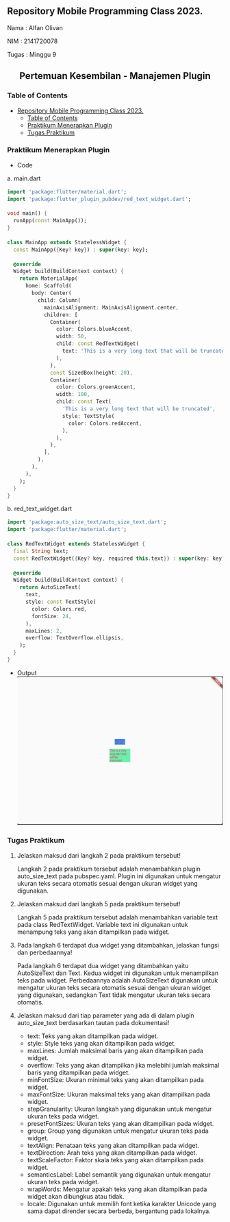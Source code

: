 ## Repository Mobile Programming Class 2023.

Nama : Alfan Olivan

NIM : 2141720078

Tugas : Minggu 9

<div align="center">
  <h2>
  Pertemuan Kesembilan - Manajemen Plugin
  </h2>
</div>

### Table of Contents

- [Repository Mobile Programming Class 2023.](#repository-mobile-programming-class-2023)
  - [Table of Contents](#table-of-contents)
  - [Praktikum Menerapkan Plugin](#praktikum-menerapkan-plugin)
  - [Tugas Praktikum](#tugas-praktikum)

### Praktikum Menerapkan Plugin

- Code

a. main.dart

```dart
import 'package:flutter/material.dart';
import 'package:flutter_plugin_pubdev/red_text_widget.dart';

void main() {
  runApp(const MainApp());
}

class MainApp extends StatelessWidget {
  const MainApp({Key? key}) : super(key: key);

  @override
  Widget build(BuildContext context) {
    return MaterialApp(
      home: Scaffold(
        body: Center(
          child: Column(
            mainAxisAlignment: MainAxisAlignment.center,
            children: [
              Container(
                color: Colors.blueAccent,
                width: 50,
                child: const RedTextWidget(
                  text: 'This is a very long text that will be truncated',
                ),
              ),
              const SizedBox(height: 20),
              Container(
                color: Colors.greenAccent,
                width: 100,
                child: const Text(
                  'This is a very long text that will be truncated',
                  style: TextStyle(
                    color: Colors.redAccent,
                  ),
                ),
              ),
            ],
          ),
        ),
      ),
    );
  }
}
```

b. red_text_widget.dart

```dart
import 'package:auto_size_text/auto_size_text.dart';
import 'package:flutter/material.dart';

class RedTextWidget extends StatelessWidget {
  final String text;
  const RedTextWidget({Key? key, required this.text}) : super(key: key);

  @override
  Widget build(BuildContext context) {
    return AutoSizeText(
      text,
      style: const TextStyle(
        color: Colors.red,
        fontSize: 24,
      ),
      maxLines: 2,
      overflow: TextOverflow.ellipsis,
    );
  }
}

```

- Output
  ![Output-1!](/week-09/docs/01.png "Output-1")

### Tugas Praktikum

1. Jelaskan maksud dari langkah 2 pada praktikum tersebut!

   Langkah 2 pada praktikum tersebut adalah menambahkan plugin auto_size_text pada pubspec.yaml. Plugin ini digunakan untuk mengatur ukuran teks secara otomatis sesuai dengan ukuran widget yang digunakan.

2. Jelaskan maksud dari langkah 5 pada praktikum tersebut!

   Langkah 5 pada praktikum tersebut adalah menambahkan variable text pada class RedTextWidget. Variable text ini digunakan untuk menampung teks yang akan ditampilkan pada widget.

3. Pada langkah 6 terdapat dua widget yang ditambahkan, jelaskan fungsi dan perbedaannya!

   Pada langkah 6 terdapat dua widget yang ditambahkan yaitu AutoSizeText dan Text. Kedua widget ini digunakan untuk menampilkan teks pada widget. Perbedaannya adalah AutoSizeText digunakan untuk mengatur ukuran teks secara otomatis sesuai dengan ukuran widget yang digunakan, sedangkan Text tidak mengatur ukuran teks secara otomatis.

4. Jelaskan maksud dari tiap parameter yang ada di dalam plugin auto_size_text berdasarkan tautan pada dokumentasi!

   - text: Teks yang akan ditampilkan pada widget.
   - style: Style teks yang akan ditampilkan pada widget.
   - maxLines: Jumlah maksimal baris yang akan ditampilkan pada widget.
   - overflow: Teks yang akan ditampilkan jika melebihi jumlah maksimal baris yang ditampilkan pada widget.
   - minFontSize: Ukuran minimal teks yang akan ditampilkan pada widget.
   - maxFontSize: Ukuran maksimal teks yang akan ditampilkan pada widget.
   - stepGranularity: Ukuran langkah yang digunakan untuk mengatur ukuran teks pada widget.
   - presetFontSizes: Ukuran teks yang akan ditampilkan pada widget.
   - group: Group yang digunakan untuk mengatur ukuran teks pada widget.
   - textAlign: Penataan teks yang akan ditampilkan pada widget.
   - textDirection: Arah teks yang akan ditampilkan pada widget.
   - textScaleFactor: Faktor skala teks yang akan ditampilkan pada widget.
   - semanticsLabel: Label semantik yang digunakan untuk mengatur ukuran teks pada widget.
   - wrapWords: Mengatur apakah teks yang akan ditampilkan pada widget akan dibungkus atau tidak.
   - locale: Digunakan untuk memilih font ketika karakter Unicode yang sama dapat dirender secara berbeda, bergantung pada lokalnya.
